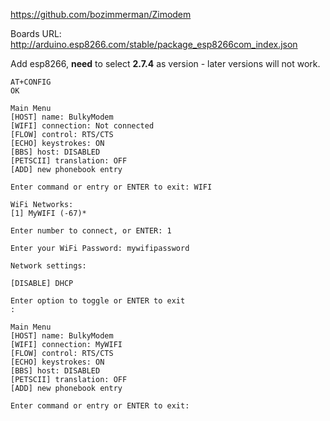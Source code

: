 https://github.com/bozimmerman/Zimodem

Boards URL:
http://arduino.esp8266.com/stable/package_esp8266com_index.json

Add esp8266, **need** to select **2.7.4** as version - later versions will not work.
```
AT+CONFIG
OK

Main Menu
[HOST] name: BulkyModem
[WIFI] connection: Not connected
[FLOW] control: RTS/CTS
[ECHO] keystrokes: ON
[BBS] host: DISABLED
[PETSCII] translation: OFF
[ADD] new phonebook entry

Enter command or entry or ENTER to exit: WIFI

WiFi Networks:
[1] MyWIFI (-67)*

Enter number to connect, or ENTER: 1

Enter your WiFi Password: mywifipassword

Network settings:

[DISABLE] DHCP

Enter option to toggle or ENTER to exit
: 

Main Menu
[HOST] name: BulkyModem
[WIFI] connection: MyWIFI
[FLOW] control: RTS/CTS
[ECHO] keystrokes: ON
[BBS] host: DISABLED
[PETSCII] translation: OFF
[ADD] new phonebook entry

Enter command or entry or ENTER to exit: 
```